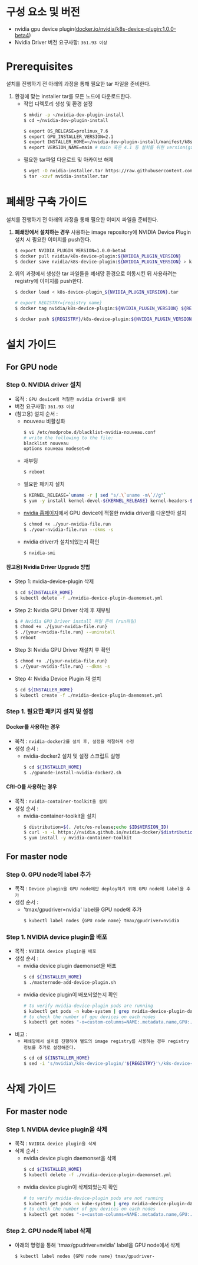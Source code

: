 <!-- # NVIDIA GPU Device Plugin 설치 가이드 -->

# 구성 요소 및 버전
* nvidia gpu device plugin([docker.io/nvidia/k8s-device-plugin:1.0.0-beta4](https://hub.docker.com/layers/nvidia/k8s-device-plugin/1.0.0-beta4/images/sha256-76c08ab2780e88142384c6d9da48dae1788555273a5429a3eb67ed68a9bc358a?context=explore))
* Nvidia Driver 버전 요구사항: `361.93 이상`

# Prerequisites
설치를 진행하기 전 아래의 과정을 통해 필요한 tar 파일을 준비한다.
1. 환경에 맞는 installer tar를 모든 노드에 다운로드한다.
    * 작업 디렉토리 생성 및 환경 설정
        ```bash
        $ mkdir -p ~/nvidia-dev-plugin-install
        $ cd ~/nvidia-dev-plugin-install

        $ export OS_RELEASE=prolinux_7.6
        $ export GPU_INSTALLER_VERSION=2.1
        $ export INSTALLER_HOME=~/nvidia-dev-plugin-install/manifest/k8s-gpu-installer-${OS_RELEASE}-v${GPU_INSTALLER_VERSION}
        $ export VERSION_NAME=main # main 혹은 4.1 등 설치를 위한 version(git branch 명)을 사용
        ```
    * 필요한 tar파일 다운로드 및 아카이브 해제
        ```bash
        $ wget -O nvidia-installer.tar https://raw.githubusercontent.com/tmax-cloud/install-nvidia-gpu-infra/raw/${VERSION_NAME}/nvidia-device-plugin/manifest/k8s-gpu-installer-${OS_RELEASE}-v${GPU_INSTALLER_VERSION}.tar
        $ tar -xzvf nvidia-installer.tar
        ```

# 폐쇄망 구축 가이드
설치를 진행하기 전 아래의 과정을 통해 필요한 이미지 파일을 준비한다.
1. **폐쇄망에서 설치하는 경우** 사용하는 image repository에 NVIDIA Device Plugin 설치 시 필요한 이미지를 push한다.
    ```bash
    $ export NVIDIA_PLUGIN_VERSION=1.0.0-beta4
    $ docker pull nvidia/k8s-device-plugin:${NVIDIA_PLUGIN_VERSION}
    $ docker save nvidia/k8s-device-plugin:${NVIDIA_PLUGIN_VERSION} > k8s-device-plugin_${NVIDIA_PLUGIN_VERSION}.tar
    ```

2. 위의 과정에서 생성한 tar 파일들을 폐쇄망 환경으로 이동시킨 뒤 사용하려는 registry에 이미지를 push한다.
    ```bash
    $ docker load < k8s-device-plugin_${NVIDIA_PLUGIN_VERSION}.tar

    # export REGISTRY={registry name}
    $ docker tag nvidia/k8s-device-plugin:${NVIDIA_PLUGIN_VERSION} ${REGISTRY}/k8s-device-plugin:${NVIDIA_PLUGIN_VERSION}

    $ docker push ${REGISTRY}/k8s-device-plugin:${NVIDIA_PLUGIN_VERSION}
    ```

# 설치 가이드

## For GPU node

### Step 0. NVIDIA driver 설치
* 목적 : `GPU device에 적절한 nvidia driver를 설치`
* 버전 요구사항: `361.93 이상`
* (참고용) 설치 순서 : 
    * nouveau 비활성화
        ```bash
        $ vi /etc/modprobe.d/blacklist-nvidia-nouveau.conf
        # write the following to the file:
        blacklist nouveau
        options nouveau modeset=0
        ```
    * 재부팅
        ```bash
        $ reboot
        ```
    * 필요한 패키지 설치
        ```bash
        $ KERNEL_RELEASE=`uname -r | sed "s/.\`uname -m\`//g"`
        $ yum -y install kernel-devel-${KERNEL_RELEASE} kernel-headers-${KERNEL_RELEASE} gcc make dkms jq
        ```
    * [nvidia 홈페이지](https://www.nvidia.co.kr/Download/index.aspx)에서 GPU device에 적절한 nvidia driver를 다운받아 설치
        ```bash
        $ chmod +x ./your-nvidia-file.run
        $ ./your-nvidia-file.run --dkms -s
        ```
    * nvidia driver가 설치되었는지 확인
        ```bash
        $ nvidia-smi
        ```
#### 참고용) Nvidia Driver Upgrade 방법
- Step 1: nvidia-device-plugin 삭제
    ```bash
    $ cd ${INSTALLER_HOME}
    $ kubectl delete -f ./nvidia-device-plugin-daemonset.yml
    ```
- Step 2: Nvidia GPU Driver 삭제 후 재부팅
    ```bash
    $ # Nvidia GPU Driver install 파일 준비 (run파일)
    $ chmod +x ./{your-nvidia-file.run}
    $ ./{your-nvidia-file.run} --uninstall
    $ reboot
    ```
- Step 3: Nvidia GPU Driver 재설치 후 확인
    ```bash
    $ chmod +x ./{your-nvidia-file.run}
    $ ./{your-nvidia-file.run} --dkms -s
    ```
- Step 4: Nvidia Device Plugin 재 설치
    ```bash
    $ cd ${INSTALLER_HOME}
    $ kubectl create -f ./nvidia-device-plugin-daemonset.yml
    ```

### Step 1. 필요한 패키지 설치 및 설정
#### Docker를 사용하는 경우
* 목적 : `nvidia-docker2를 설치 후, 설정을 적절하게 수정`
* 생성 순서 : 
    * nvidia-docker2 설치 및 설정 스크립트 실행
        ```bash
        $ cd ${INSTALLER_HOME}
        $ ./gpunode-install-nvidia-docker2.sh
        ```
#### CRI-O를 사용하는 경우
* 목적 : `nvidia-container-toolkit을 설치`
* 생성 순서 : 
    * nvidia-container-toolkit을 설치
        ```bash
        $ distribution=$(. /etc/os-release;echo $ID$VERSION_ID)
        $ curl -s -L https://nvidia.github.io/nvidia-docker/$distribution/nvidia-docker.repo | sudo tee /etc/yum.repos.d/nvidia-docker.repo
        $ yum install -y nvidia-container-toolkit
        ```

## For master node

### Step 0. GPU node에 label 추가
* 목적 : `Device plugin을 GPU node에만 deploy하기 위해 GPU node에 label을 추가`
* 생성 순서 : 
    * 'tmax/gpudriver=nvidia' label을 GPU node에 추가
        ```bash
        $ kubectl label nodes {GPU node name} tmax/gpudriver=nvidia
        ```

### Step 1. NVIDIA device plugin을 배포
* 목적 : `NVIDIA device plugin을 배포`
* 생성 순서 : 
    * nvidia device plugin daemonset을 배포
        ```bash
        $ cd ${INSTALLER_HOME}
        $ ./masternode-add-device-plugin.sh
        ```
    * nvidia device plugin이 배포되었는지 확인
        ```bash
        # to verify nvidia-device-plugin pods are running
        $ kubectl get pods -n kube-system | grep nvidia-device-plugin-daemonset
        # to check the number of gpu devices on each nodes
        $ kubectl get nodes "-o=custom-columns=NAME:.metadata.name,GPU:.status.allocatable.nvidia\.com/gpu"
        ```
* 비고 :
    * `폐쇄망에서 설치를 진행하여 별도의 image registry를 사용하는 경우 registry 정보를 추가로 설정해준다.`
        ```bash
        $ cd cd ${INSTALLER_HOME}
        $ sed -i 's/nvidia\/k8s-device-plugin/'${REGISTRY}'\/k8s-device-plugin/g' nvidia-device-plugin-daemonset.yml
        ```

# 삭제 가이드

## For master node

### Step 1. NVIDIA device plugin을 삭제
* 목적 : `NVIDIA device plugin을 삭제`
* 삭제 순서 : 
    * nvidia device plugin daemonset을 삭제
        ```bash
        $ cd ${INSTALLER_HOME}
        $ kubectl delete -f ./nvidia-device-plugin-daemonset.yml
        ```
    * nvidia device plugin이 삭제되었는지 확인
        ```bash
        # to verify nvidia-device-plugin pods are not running
        $ kubectl get pods -n kube-system | grep nvidia-device-plugin-daemonset
        # to check the number of gpu devices on each nodes
        $ kubectl get nodes "-o=custom-columns=NAME:.metadata.name,GPU:.status.allocatable.nvidia\.com/gpu"
        ```

### Step 2. GPU node의 label 삭제

* 아래의 명령을 통해 'tmax/gpudriver=nvidia' label을 GPU node에서 삭제
  
    ```bash
    $ kubectl label nodes {GPU node name} tmax/gpudriver-
    ```